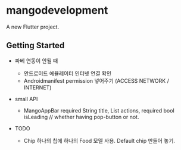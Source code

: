 # mangodevelopment

A new Flutter project.

## Getting Started

- 파베 연동이 안될 때
    - 안드로이드 에뮬레이터 인터넷 연결 확인
    - Androidmanifest permission 넣어주기 (ACCESS NETWORK / INTERNET)

- small API
    - MangoAppBar
           required String title,
           List<Widget> actions,
           required bool isLeading // whether having pop-button or not.

- TODO
    - Chip
        하나의 칩에 하나의 Food 모델 사용.
        Default chip 만들어 놓기.